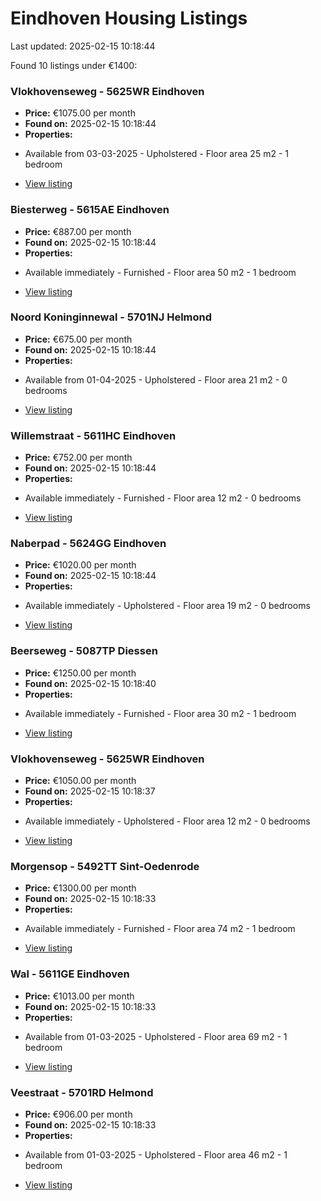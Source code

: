 # Eindhoven Housing Listings

Last updated: 2025-02-15 10:18:44

Found 10 listings under €1400:

### Vlokhovenseweg - 5625WR Eindhoven
* **Price:** €1075.00 per month
* **Found on:** 2025-02-15 10:18:44
* **Properties:**
- Available from 03-03-2025
				- Upholstered				- Floor area 25 m2
				- 1 bedroom
* [View listing](https://www.rotsvast.nl/en/eindhoven-vlokhovenseweg-H1026319782/)

### Biesterweg - 5615AE Eindhoven
* **Price:** €887.00 per month
* **Found on:** 2025-02-15 10:18:44
* **Properties:**
- Available immediately
				- Furnished				- Floor area 50 m2
				- 1 bedroom
* [View listing](https://www.rotsvast.nl/en/eindhoven-biesterweg-H1026319267/)

### Noord Koninginnewal - 5701NJ Helmond
* **Price:** €675.00 per month
* **Found on:** 2025-02-15 10:18:44
* **Properties:**
- Available from 01-04-2025
				- Upholstered				- Floor area 21 m2
				- 0 bedrooms
* [View listing](https://www.rotsvast.nl/en/helmond-noord-koninginnewal-H1026319066/)

### Willemstraat - 5611HC Eindhoven
* **Price:** €752.00 per month
* **Found on:** 2025-02-15 10:18:44
* **Properties:**
- Available immediately
				- Furnished				- Floor area 12 m2
				- 0 bedrooms
* [View listing](https://www.rotsvast.nl/en/eindhoven-willemstraat-H1026319815/)

### Naberpad - 5624GG Eindhoven
* **Price:** €1020.00 per month
* **Found on:** 2025-02-15 10:18:44
* **Properties:**
- Available immediately
				- Upholstered				- Floor area 19 m2
				- 0 bedrooms
* [View listing](https://www.rotsvast.nl/en/eindhoven-naberpad-H1026319562/)

### Beerseweg - 5087TP Diessen
* **Price:** €1250.00 per month
* **Found on:** 2025-02-15 10:18:40
* **Properties:**
- Available immediately
				- Furnished				- Floor area 30 m2
				- 1 bedroom
* [View listing](https://www.rotsvast.nl/en/diessen-beerseweg-H1026319591/)

### Vlokhovenseweg - 5625WR Eindhoven
* **Price:** €1050.00 per month
* **Found on:** 2025-02-15 10:18:37
* **Properties:**
- Available immediately
				- Upholstered				- Floor area 12 m2
				- 0 bedrooms
* [View listing](https://www.rotsvast.nl/en/eindhoven-vlokhovenseweg-H1026319635/)

### Morgensop - 5492TT Sint-Oedenrode
* **Price:** €1300.00 per month
* **Found on:** 2025-02-15 10:18:33
* **Properties:**
- Available immediately
				- Furnished				- Floor area 74 m2
				- 1 bedroom
* [View listing](https://www.rotsvast.nl/en/sint-oedenrode-morgensop-H1026319895/)

### Wal - 5611GE Eindhoven
* **Price:** €1013.00 per month
* **Found on:** 2025-02-15 10:18:33
* **Properties:**
- Available from 01-03-2025
				- Upholstered				- Floor area 69 m2
				- 1 bedroom
* [View listing](https://www.rotsvast.nl/en/eindhoven-wal-H1026310498/)

### Veestraat - 5701RD Helmond
* **Price:** €906.00 per month
* **Found on:** 2025-02-15 10:18:33
* **Properties:**
- Available from 01-03-2025
				- Upholstered				- Floor area 46 m2
				- 1 bedroom
* [View listing](https://www.rotsvast.nl/en/helmond-veestraat-H1026319202/)

